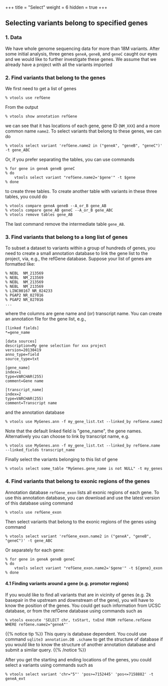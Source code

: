 +++
title = "Select"
weight = 6
hidden = true
+++

## Selecting variants belong to specified genes 

### 1. Data

We have whole genome sequencing data for more than 18M variants. After some initial analysis, three genes `geneA`, `geneB`, and `geneC` caught our eyes and we would like to further investigate these genes. We assume that we already have a project with all the variants imported 



### 2. Find variants that belong to the genes

We first need to get a list of genes 



    % vtools use refGene
    

From the output 



    % vtools show annotation refGene
    

we can see that it has locations of each gene, gene ID (`NM_XXX`) and a more common name `name2`. To select variants that belong to these genes, we can do 



    % vtools select variant 'refGene.name2 in ("geneA", "geneB", "geneC")' -t gene_ABC
    

Or, if you prefer separating the tables, you can use commands 



    % for gene in geneA geneB geneC
    % do
        vtools select variant "refGene.name2='$gene'" -t $gene
    % done
    

to create three tables. To create another table with variants in these three tables, you could do 



    % vtools compare geneA geneB --A_or_B gene_AB
    % vtools compare gene_AB geneC --A_or_B gene_ABC
    % vtools remove tables gene_AB
    

The last command remove the intermediate table `gene_AB`. 



### 3. Find variants that belong to a long list of genes

To subset a dataset to variants within a group of hundreds of genes, you need to create a small annotation database to link the gene list to the project, via, e.g., the refGene database. Suppose your list of genes are formatted like: 



    % NEBL	NM_213569
    % NEBL	NM_213569
    % NEBL	NM_213569
    % NEBL	NM_213569
    % LINC00167	NR_024233
    % PGAP2	NR_027016
    % PGAP2	NR_027016
    ...
    

where the columns are gene name and (or) transcript name. You can create an annotation file for the gene list, e.g., 



    [linked fields]
    *=gene_name
    
    [data sources]
    description=My gene selection for xxx project
    version=20130419
    anno_type=field
    source_type=txt
    
    [gene_name]
    index=1
    type=VARCHAR(255)
    comment=Gene name
    
    [transcript_name]
    index=2
    type=VARCHAR(255)
    comment=Transcript name
    

and the annotation database 



    % vtools use MyGenes.ann -f my_gene_list.txt --linked_by refGene.name2 
    

Note that the default linked field is "gene_name", the gene names. Alternatively you can choose to link by transcript name, e.g. 



    % vtools use MyGenes.ann -f my_gene_list.txt --linked_by refGene.name --linked_fields transcript_name
    

Finally select the variants belonging to this list of gene 



    % vtools select some_table "MyGenes.gene_name is not NULL" -t my_genes
    



### 4. Find variants that belong to exonic regions of the genes

Annotation database `refGene_exon` lists all exonic regions of each gene. To use this annotation database, you can download and use the latest version of this database using command 



    % vtools use refGene_exon
    

Then select variants that belong to the exonic regions of the genes using command 



    % vtools select variant 'refGene_exon.name2 in ("geneA", "geneB", "geneC")' -t gene_ABC
    

Or separately for each gene: 



    % for gene in geneA geneB geneC
    % do
        vtools select variant "refGene_exon.name2='$gene'" -t ${gene}_exon
    % done
    



#### 4.1 Finding variants around a gene (e.g. promotor regions)

If you would like to find all variants that are in vicinity of genes (e.g. 2k basepair in the upstream and downstream of the gene), you will have to know the position of the genes. You could get such information from UCSC database, or from the refGene database using commands such as 



    % vtools execute 'SELECT chr, txStart, txEnd FROM refGene.refGene WHERE refGene.name2="geneA"'
    


{{% notice tip %}}
This query is database dependent. You could use command `sqlite3 annotation.DB .schame` to get the structure of database if you would like to know the structure of another annotation database and submit a similar query. 
{{% /notice %}}


After you get the starting and ending locations of the genes, you could select a variants using commands such as 



    % vtools select variant 'chr="5"' 'pos>=7152445' 'pos<=7158882' -t geneA_ext
